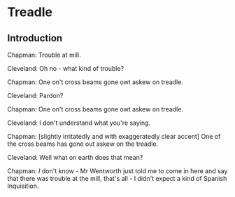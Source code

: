 
Treadle
=======

Introduction
------------

Chapman: Trouble at mill.

Cleveland: Oh no - what kind of trouble?

Chapman: One on't cross beams gone owt askew on treadle.

Cleveland: Pardon?

Chapman: One on't cross beams gone owt askew on treadle.

Cleveland: I don't understand what you're saying.

Chapman: [slightly irritatedly and with exaggeratedly clear accent] One of the cross beams has gone out askew on the treadle.

Cleveland: Well what on earth does that mean?

Chapman: *I* don't know - Mr Wentworth just told me to come in here and say that there was trouble at the mill, that's all - I didn't expect a kind of Spanish Inquisition.


